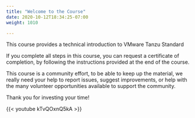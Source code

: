 ```yaml
---
title: "Welcome to the Course"
date: 2020-10-12T18:34:25-07:00
weight: 1010

---
```

This course provides a technical introduction to VMware Tanzu Standard

If you complete all steps in this course, you can request a certificate
of completion, by following the instructions provided at the end of the
course. 

This course is a community effort, to be able to keep up the material,
we really need your help to report issues, suggest improvements, or help
with the many volunteer opportunities available to support the
community.

Thank you for investing your time!

{{< youtube kTvQOxnQ5kA >}}
